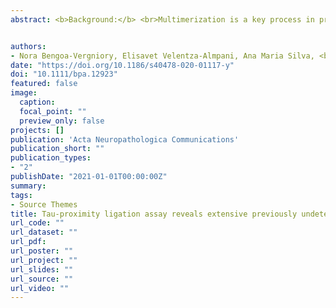 ```yaml
---
abstract: <b>Background:</b> <br>Multimerization is a key process in prion-like disorders such as Alzheimer’s disease (AD), since it is a requirement for self-templating tau and beta-amyloid amyloidogenesis. AT8-immunohistochemistry for hyperphosphorylated tau is currently used for the diagnosis and staging of tau pathology. Given that tau–tau interactions can occur in the absence of hyperphosphorylation or other post-translational modifications (PTMs), the direct visualization of tau multimerization could uncover early pathological tau multimers.<b>Methods:</b> <br>Here, we used bimolecular fluorescent complementation, rapamycin-dependent FKBP/FRB-tau interaction and transmission electron microscopy to prove the in vitro specificity of tau-proximity ligation assay (tau-PLA). We then analyzed MAPT KO and P301S transgenic mice, and human hippocampus and temporal isocortex of all Braak stages with tau-PLA and compared it with immunohistochemistry for the diagnostic antibody AT8, the early phosphorylation-dependent AT180, and the conformational-dependent antibody MC1. Finally, we performed proteinase-K treatment to infer the content of amyloidogenic beta-sheet fold. <b>Results:</b><br> Our novel tau-proximity ligation assay (tau-PLA) directly visualized tau–tau interactions in situ, and exclusively recognized tau multimers but not monomers. It elicited no signal in MAPT KO mouse brains, but extensively labelled P301S transgenic mice and AD brain. Two groups of structures were detected, a previously unreported widespread small-sized diffuse pathology and large, neurofibrillary-like lesions. Tau-PLA-labelled diffuse pathology appeared from the earliest Braak stages, mostly unaccompanied by tangle-like tau-immunohistochemistry, being significantly more sensitive than any small-sized dot-/thread-like pathology labelled by AT180-, AT8- and MC1-immunohistochemistry in most regions quantified at stages 0-II. Tau-PLA-labelled diffuse pathology was extremely sensitive to Proteinase-K, in contrast to large lesions. <b>Conclusions:</b><br> Tau-PLA is the first method to directly visualize tau multimers both in vitro and in situ with high specificity. We find that tau multimerization appears extensively from the earliest presymptomatic Braak stages as a previously unreported type of diffuse pathology. Importantly, in our study multimerization is the earliest detectable molecular event of AD tau pathology. Our findings open a new window to the study of early tau pathology, with potential implications in early diagnosis and the design of therapeutic strategies.


authors:
- Nora Bengoa-Vergniory, Elisavet Velentza-Almpani, Ana Maria Silva, <b>Connor Scott</b>, Mariana Vargas-Caballero, Magdalena Sastre, Richard Wade-Martins, Javier Alegre-Abarrategui
date: "https://doi.org/10.1186/s40478-020-01117-y"
doi: "10.1111/bpa.12923"
featured: false
image:
  caption:
  focal_point: ""
  preview_only: false 
projects: []
publication: 'Acta Neuropathologica Communications'
publication_short: ""
publication_types:
- "2"
publishDate: "2021-01-01T00:00:00Z"
summary: 
tags:
- Source Themes
title: Tau-proximity ligation assay reveals extensive previously undetected pathology prior to neurofibrillary tangles in preclinical Alzheimer’s disease
url_code: ""
url_dataset: ""
url_pdf: 
url_poster: ""
url_project: ""
url_slides: ""
url_source: ""
url_video: ""
---
```

